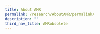 ```yaml
---
title: About AMR
permalink: /research/AboutAMR/permalink/
description: ""
third_nav_title: AMRobsolete
---
```



